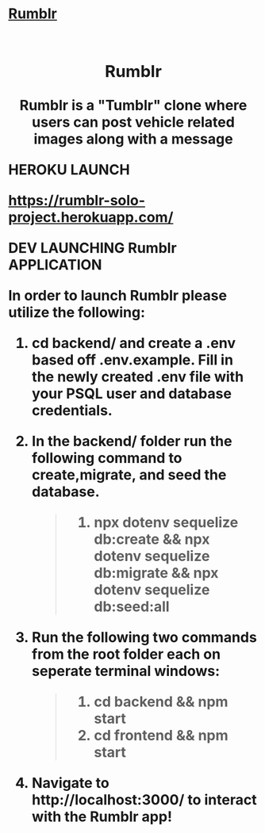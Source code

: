 <p align="center">
 <a href="" alt="">
  <h1>Rumblr<h1>
 </a>
   <h3 align="center">Rumblr</h3>
   <p align="center">Rumblr is a "Tumblr" clone where users can post vehicle related images along with a message</p>
</p>


**HEROKU LAUNCH**

https://rumblr-solo-project.herokuapp.com/

**DEV LAUNCHING Rumblr APPLICATION**

In order to launch Rumblr please utilize the following:

 1. 
     cd backend/ and create a .env based off .env.example. Fill in the newly created .env file with your PSQL user and database credentials.

 2. 
    In the backend/ folder run the following command to create,migrate, and seed the database.
    > 1. npx dotenv sequelize db:create && npx dotenv sequelize db:migrate && npx dotenv sequelize db:seed:all

 3. 
    Run the following two commands from the root folder each on seperate terminal windows:
    > 1. cd backend && npm start
    > 2. cd frontend && npm start

 4. Navigate to http://localhost:3000/ to interact with the Rumblr app!
